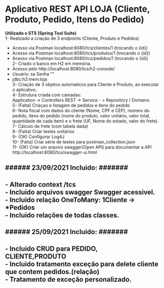 # Aplicativo REST API LOJA (Cliente, Produto, Pedido, Itens do Pedido)
 <b>Utilizado o STS (Spring Tool Suite)</b><br>
  1- Realizado a criação de 3 endpoints (Cliente, Produto e Pedidos)
  * Acesso via Postman localhost:8080/tcs/clientes/1   (trocando o {id})
  * Acesso via Postman localhost:8080/tcs/produtos/1   (trocando o {id})<br>
   * Acesso via Postman localhost:8080/tcs/pedidos/1   (trocando o {id})<br>
  2- Criado o banco em  H2 em memória.
  * Acesso pelo http://localhost:8080/tcs/h2-console/   
  * Usuario: sa Senha ""
  * jdbc:h2:mem:loja<br>
  3- Criação de 3 objetos automaticos para Cliente e Produto, ao executar o aplicativo.<br>
  4- Estrutura criada com camadas:<br>
  Application -> Controllers REST -> Service - > Repository / Domains<br>
  5- (Falta) Criaçao e listagem de pedidos e itens do pedido<br>
  6- Nota fiscal com dados do cliente (Nome, CPF e CEP), número do pedido, itens do pedido (nome do produto, valor unitário, valor total, quantidade de cada item) e o frete (UF, Nome do estado, valor do frete).<br>
  7- Cálculo de frete (com tabela dada)<br>
  8- (Falta) Criar testes unitários<br>
  9- (OK) Configurar Log4J<br>
  10- (Falta) Criar série de testes para postman_collection.json<br>
  11- (OK) Criar um arquivo swagger(Open API) para documentar a API<br>
      http://localhost:8080/tcs/swagger-ui.html<br>
  
  <h2> ###### 23/09/2021 Incluido: #######<h2>
  - Alterado context /tcs<br>
  - Incluido arquivos swagger Swagger acessivel.<br>
  - Incluido relação OneToMany: 1Cliente -> *Pedidos<br>
  - Incluido relações de todas classes.<br>
   <h2> ###### 25/09/2021 Incluido: #######<h2>
  - Incluido CRUD para PEDIDO, CLIENTE,PRODUTO<br>
  - Incluido tratamento exceção para delete cliente que contem pedidos.(relação)<br>
  - Tratamento de exceção personalizado.<br>
